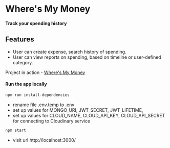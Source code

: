 # Where's My Money

#### Track your spending history

## Features

- User can create expense, search history of spending.
- User can view reports on spending, based on timeline or user-defined category.

Project in action - [Where's My Money](https://wmm-276.herokuapp.com/landing)

#### Run the app locally

```sh
npm run install-dependencies
```

- rename file .env.temp to .env
- set up values for MONGO_URI, JWT_SECRET, JWT_LIFETIME,
- set up values for CLOUD_NAME, CLOUD_API_KEY, CLOUD_API_SECRET for connecting to Cloudinary service

```sh
npm start
```

- visit url http://localhost:3000/
